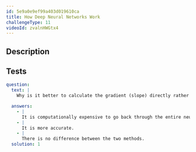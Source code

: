 ```yaml
---
id: 5e9a0e9ef99a403d019610ca
title: How Deep Neural Networks Work
challengeType: 11
videoId: zvalnHWGtx4
---
```


## Description

<section id='description'>
</section>

## Tests

<section id='tests'>

```yml
question:
  text: |
    Why is it better to calculate the gradient (slope) directly rather than numerically?

  answers:
    - |
      It is computationally expensive to go back through the entire neural network and adjust the weights for each layer of the neural network.
    - |
      It is more accurate.
    - |
      There is no difference between the two methods.
  solution: 1
```

</section>
